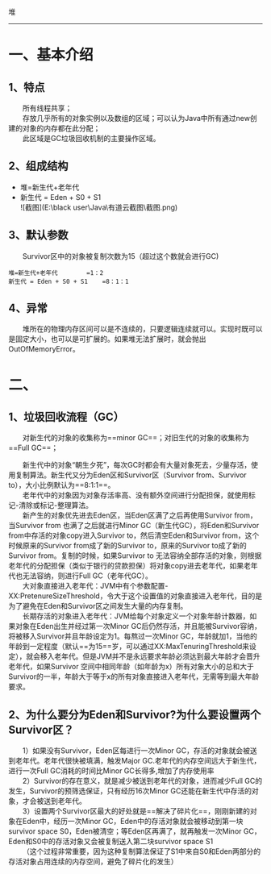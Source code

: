 堆

--------------------------------------------------------------------------------
# 一、基本介绍
## 1、特点
&emsp;&emsp;所有线程共享；<br>
&emsp;&emsp;存放几乎所有的对象实例以及数组的区域；可以认为Java中所有通过new创建的对象的内存都在此分配；<br>
&emsp;&emsp;此区域是GC垃圾回收机制的主要操作区域。

## 2、组成结构
- 堆=新生代+老年代		
- 新生代 = Eden + S0 + S1	<br>
![截图](E:\black user\Java\有道云截图\截图.png)

## 3、默认参数
&emsp;&emsp;Survivor区中的对象被复制次数为15（超过这个数就会进行GC)

```
堆=新生代+老年代		 =1：2
新生代 = Eden + S0 + S1	=8：1：1
```

## 4、异常
&emsp;&emsp;堆所在的物理内存区间可以是不连续的，只要逻辑连续就可以。实现时既可以是固定大小，也可以是可扩展的。如果堆无法扩展时，就会抛出OutOfMemoryError。

# 二、

## 1、垃圾回收流程（GC）
&emsp;&emsp;对新生代的对象的收集称为==minor GC==；对旧生代的对象的收集称为==Full GC==；<br>

&emsp;&emsp;新生代中的对象“朝生夕死”，每次GC时都会有大量对象死去，少量存活，使用复制算法。新生代又分为Eden区和Survivor区（Survivor from、Survivor to），大小比例默认为==8:1:1==。<br>
&emsp;&emsp;老年代中的对象因为对象存活率高、没有额外空间进行分配担保，就使用标记-清除或标记-整理算法。<br>
&emsp;&emsp;新产生的对象优先进去Eden区，当Eden区满了之后再使用Survivor from，当Survivor from 也满了之后就进行Minor GC（新生代GC），将Eden和Survivor from中存活的对象copy进入Survivor to，然后清空Eden和Survivor from，这个时候原来的Survivor from成了新的Survivor to，原来的Survivor to成了新的Survivor from。复制的时候，如果Survivor to 无法容纳全部存活的对象，则根据老年代的分配担保（类似于银行的贷款担保）将对象copy进去老年代，如果老年代也无法容纳，则进行Full GC（老年代GC）。<br>
&emsp;&emsp;大对象直接进入老年代：JVM中有个参数配置-XX:PretenureSizeThreshold，令大于这个设置值的对象直接进入老年代，目的是为了避免在Eden和Survivor区之间发生大量的内存复制。<br>
&emsp;&emsp;长期存活的对象进入老年代：JVM给每个对象定义一个对象年龄计数器，如果对象在Eden出生并经过第一次Minor GC后仍然存活，并且能被Survivor容纳，将被移入Survivor并且年龄设定为1。每熬过一次Minor GC，年龄就加1，当他的年龄到一定程度（默认==为15==岁，可以通过XX:MaxTenuringThreshold来设定），就会移入老年代。但是JVM并不是永远要求年龄必须达到最大年龄才会晋升老年代，如果Survivor 空间中相同年龄（如年龄为x）所有对象大小的总和大于Survivor的一半，年龄大于等于x的所有对象直接进入老年代，无需等到最大年龄要求。



## 2、为什么要分为Eden和Survivor?为什么要设置两个Survivor区？

&emsp;&emsp;1）如果没有Survivor，Eden区每进行一次Minor GC，存活的对象就会被送到老年代。老年代很快被填满，触发Major GC.老年代的内存空间远大于新生代，进行一次Full GC消耗的时间比Minor GC长得多,增加了内存使用率<br>
&emsp;&emsp;2）Survivor的存在意义，就是减少被送到老年代的对象，进而减少Full GC的发生，Survivor的预筛选保证，只有经历16次Minor GC还能在新生代中存活的对象，才会被送到老年代。<br>
&emsp;&emsp;3）设置两个Survivor区最大的好处就是==解决了碎片化==，刚刚新建的对象在Eden中，经历一次Minor GC，Eden中的存活对象就会被移动到第一块survivor space S0，Eden被清空；等Eden区再满了，就再触发一次Minor GC，Eden和S0中的存活对象又会被复制送入第二块survivor space S1<br>
&emsp;&emsp;（这个过程非常重要，因为这种复制算法保证了S1中来自S0和Eden两部分的存活对象占用连续的内存空间，避免了碎片化的发生）
